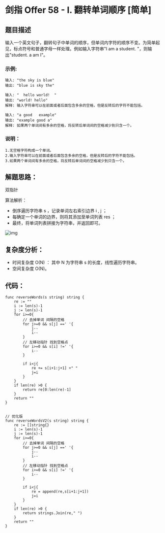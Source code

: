 # 剑指 Offer 58 - I. 翻转单词顺序 [简单]

## 题目描述

输入一个英文句子，翻转句子中单词的顺序，但单词内字符的顺序不变。为简单起见，标点符号和普通字母一样处理。例如输入字符串"I am a student. "，则输出"student. a am I"。

 

### 示例:

```
输入: "the sky is blue"
输出: "blue is sky the"

输入: "  hello world!  "
输出: "world! hello"
解释: 输入字符串可以在前面或者后面包含多余的空格，但是反转后的字符不能包括。

输入: "a good   example"
输出: "example good a"
解释: 如果两个单词间有多余的空格，将反转后单词间的空格减少到只含一个。
```

### 说明：

```
1.无空格字符构成一个单词。
2.输入字符串可以在前面或者后面包含多余的空格，但是反转后的字符不能包括。
3.如果两个单词间有多余的空格，将反转后单词间的空格减少到只含一个。
```

## 解题思路：

双指针

算法解析：

- 倒序遍历字符串 s ，记录单词左右索引边界 i , j ；
- 每确定一个单词的边界，则将其添加至单词列表 res ；
- 最终，将单词列表拼接为字符串，并返回即可。



![img](http://cdn.xiaot123.com/blog/2021-04/16a4dd165b9fd5e2f031c91a593bc83968765244a17312eb7fe7fc4a9a04d2a6-Picture8.png-blog)




## 复杂度分析：

- 时间复杂度 O(N) ： 其中 N 为字符串 s 的长度，线性遍历字符串。
- 空间复杂度 O(N)。



## 代码：

```
func reverseWords(s string) string {
	re := ""
	i := len(s)-1
	j := len(s)-1
	for i>=0{
		// 去掉单词 间隔的空格
		for j>=0 && s[j] ==' '{
			j--
			i--
		}
		// 左移动指针 找到空格点
		for i>=0 && s[i] !=' '{
			i--
		}

		if i<j{
			re += s[i+1:j+1] +" "
			j=i
		}
	}
	if len(re) >0 {
		return re[0:len(re)-1]
	}
	return ""
}


// 优化版
func reverseWordsV2(s string) string {
	re := []string{}
	i := len(s)-1
	j := len(s)-1
	for i>=0{
		// 去掉单词 间隔的空格
		for j>=0 && s[j] ==' '{
			j--
			i--
		}
		// 左移动指针 找到空格点
		for i>=0 && s[i] !=' '{
			i--
		}

		if i<j{
			re = append(re,s[i+1:j+1])
			j=i
		}
	}
	if len(re) >0 {
		return strings.Join(re," ")
	}
	return ""
}

```

